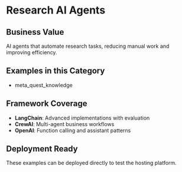 # Research AI Agents

## Business Value
AI agents that automate research tasks, reducing manual work and improving efficiency.

## Examples in this Category
- meta_quest_knowledge

## Framework Coverage
- **LangChain**: Advanced implementations with evaluation
- **CrewAI**: Multi-agent business workflows  
- **OpenAI**: Function calling and assistant patterns

## Deployment Ready
These examples can be deployed directly to test the hosting platform.
